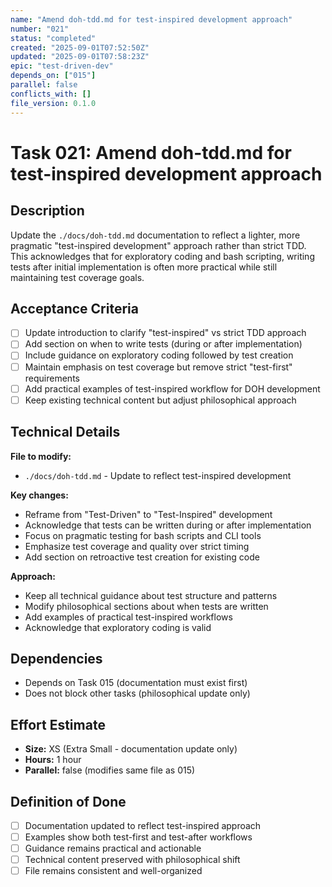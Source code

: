 ```yaml
---
name: "Amend doh-tdd.md for test-inspired development approach"
number: "021"
status: "completed"
created: "2025-09-01T07:52:50Z"
updated: "2025-09-01T07:58:23Z"
epic: "test-driven-dev"
depends_on: ["015"]
parallel: false
conflicts_with: []
file_version: 0.1.0
---
```


# Task 021: Amend doh-tdd.md for test-inspired development approach

## Description

Update the `./docs/doh-tdd.md` documentation to reflect a lighter, more pragmatic "test-inspired development" approach rather than strict TDD. This acknowledges that for exploratory coding and bash scripting, writing tests after initial implementation is often more practical while still maintaining test coverage goals.

## Acceptance Criteria

- [ ] Update introduction to clarify "test-inspired" vs strict TDD approach
- [ ] Add section on when to write tests (during or after implementation)
- [ ] Include guidance on exploratory coding followed by test creation
- [ ] Maintain emphasis on test coverage but remove strict "test-first" requirements
- [ ] Add practical examples of test-inspired workflow for DOH development
- [ ] Keep existing technical content but adjust philosophical approach

## Technical Details

**File to modify:**
- `./docs/doh-tdd.md` - Update to reflect test-inspired development

**Key changes:**
- Reframe from "Test-Driven" to "Test-Inspired" development
- Acknowledge that tests can be written during or after implementation
- Focus on pragmatic testing for bash scripts and CLI tools
- Emphasize test coverage and quality over strict timing
- Add section on retroactive test creation for existing code

**Approach:**
- Keep all technical guidance about test structure and patterns
- Modify philosophical sections about when tests are written
- Add examples of practical test-inspired workflows
- Acknowledge that exploratory coding is valid

## Dependencies

- Depends on Task 015 (documentation must exist first)
- Does not block other tasks (philosophical update only)

## Effort Estimate

- **Size:** XS (Extra Small - documentation update only)
- **Hours:** 1 hour
- **Parallel:** false (modifies same file as 015)

## Definition of Done

- [ ] Documentation updated to reflect test-inspired approach
- [ ] Examples show both test-first and test-after workflows
- [ ] Guidance remains practical and actionable
- [ ] Technical content preserved with philosophical shift
- [ ] File remains consistent and well-organized